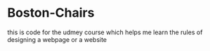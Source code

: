 # Boston-Chairs
this is code for the udmey course which helps me learn the rules of designing a webpage or a website
